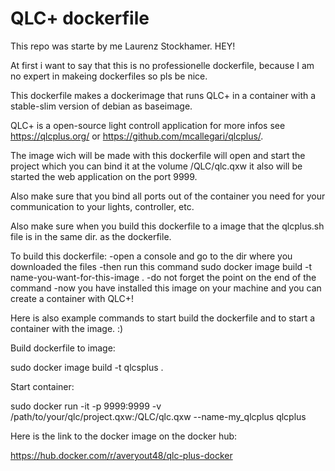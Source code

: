 # QLC+ dockerfile

This repo was starte by me Laurenz Stockhamer. HEY!

At first i want to say that this is no professionelle dockerfile, because I am no expert in makeing dockerfiles so pls be nice.

This dockerfile makes a dockerimage that runs QLC+ in a container with a stable-slim version of debian as baseimage.

QLC+ is a open-source light controll application for more infos see https://qlcplus.org/ or https://github.com/mcallegari/qlcplus/.

The image wich will be made with this dockerfile will open and start the project which you can bind it at the volume /QLC/qlc.qxw it also will be started the web application on the port 9999.

Also make sure that you bind all ports out of the container you need for your communication to your lights, controller, etc.

Also make sure when you build this dockerfile to a image that the qlcplus.sh file is in the same dir. as the dockerfile.

To build this dockerfile:
 -open a console and go to the dir where you downloaded the files
 -then run this command sudo docker image build -t name-you-want-for-this-image .
 -do not forget the point on the end of the command
 -now you have installed this image on your machine and you can create a container with QLC+!

 Here is also example commands to start build the dockerfile and to start a container with the image. :)

Build dockerfile to image:

sudo docker image build -t qlcsplus .

Start container:

sudo docker run -it -p 9999:9999 -v /path/to/your/qlc/project.qxw:/QLC/qlc.qxw --name-my_qlcplus qlcplus

Here is the link to the docker image on the docker hub:

https://hub.docker.com/r/averyout48/qlc-plus-docker
